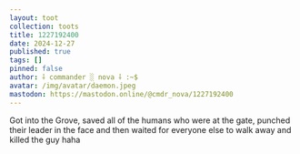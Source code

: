 ```yaml
---
layout: toot
collection: toots
title: 1227192400
date: 2024-12-27
published: true
tags: []
pinned: false
author: ⸸ commander ░ nova ⸸ :~$
avatar: /img/avatar/daemon.jpeg
mastodon: https://mastodon.online/@cmdr_nova/1227192400
---
```


Got into the Grove, saved all of the humans who were at the gate, punched their leader in the face and then waited for everyone else to walk away and killed the guy haha
